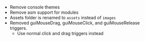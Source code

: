 - Remove console themes
- Remove asm support for modules
- Assets folder is renamed to `assets` instead of `images`
- Removed guiMouseDrag, guiMouseClick, and guiMouseRelease triggers.
  - Use normal click and drag triggers instead